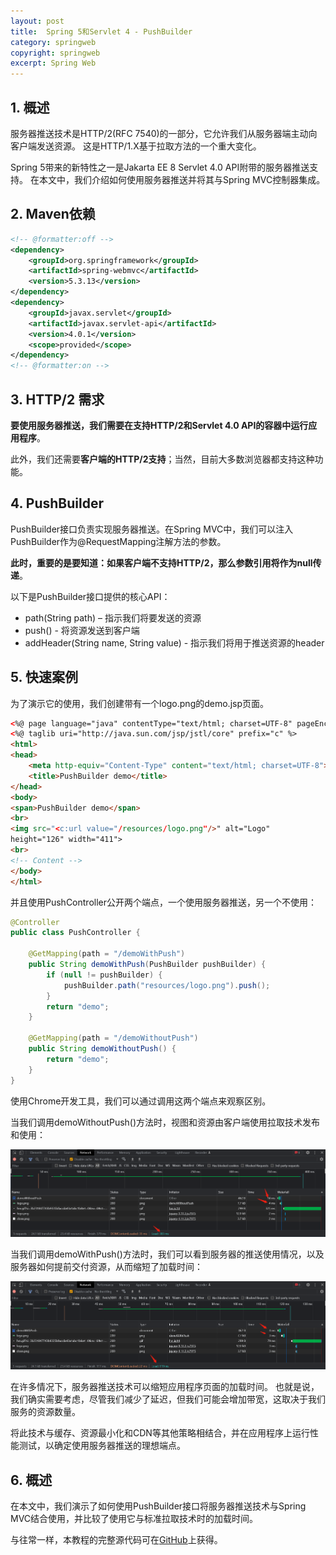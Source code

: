 ```yaml
---
layout: post
title:  Spring 5和Servlet 4 - PushBuilder
category: springweb
copyright: springweb
excerpt: Spring Web
---
```


## 1. 概述

服务器推送技术是HTTP/2(RFC 7540)的一部分，它允许我们从服务器端主动向客户端发送资源。
这是HTTP/1.X基于拉取方法的一个重大变化。

Spring 5带来的新特性之一是Jakarta EE 8 Servlet 4.0 API附带的服务器推送支持。
在本文中，我们介绍如何使用服务器推送并将其与Spring MVC控制器集成。

## 2. Maven依赖

```xml
<!-- @formatter:off -->
<dependency>
    <groupId>org.springframework</groupId>
    <artifactId>spring-webmvc</artifactId>
    <version>5.3.13</version>
</dependency>
<dependency>
    <groupId>javax.servlet</groupId>
    <artifactId>javax.servlet-api</artifactId>
    <version>4.0.1</version>
    <scope>provided</scope>
</dependency>
<!-- @formatter:on -->
```

## 3. HTTP/2 需求

**要使用服务器推送，我们需要在支持HTTP/2和Servlet 4.0 API的容器中运行应用程序**。

此外，我们还需要**客户端的HTTP/2支持**；当然，目前大多数浏览器都支持这种功能。

## 4. PushBuilder

PushBuilder接口负责实现服务器推送。在Spring MVC中，我们可以注入PushBuilder作为@RequestMapping注解方法的参数。

**此时，重要的是要知道：如果客户端不支持HTTP/2，那么参数引用将作为null传递**。

以下是PushBuilder接口提供的核心API：

+ path(String path) – 指示我们将要发送的资源
+ push() - 将资源发送到客户端
+ addHeader(String name, String value) - 指示我们将用于推送资源的header

## 5. 快速案例

为了演示它的使用，我们创建带有一个logo.png的demo.jsp页面。

```html
<%@ page language="java" contentType="text/html; charset=UTF-8" pageEncoding="UTF-8" %>
<%@ taglib uri="http://java.sun.com/jsp/jstl/core" prefix="c" %>
<html>
<head>
    <meta http-equiv="Content-Type" content="text/html; charset=UTF-8">
    <title>PushBuilder demo</title>
</head>
<body>
<span>PushBuilder demo</span>
<br>
<img src="<c:url value="/resources/logo.png"/>" alt="Logo"
height="126" width="411">
<br>
<!-- Content -->
</body>
</html>
```

并且使用PushController公开两个端点，一个使用服务器推送，另一个不使用：

```java
@Controller
public class PushController {

    @GetMapping(path = "/demoWithPush")
    public String demoWithPush(PushBuilder pushBuilder) {
        if (null != pushBuilder) {
            pushBuilder.path("resources/logo.png").push();
        }
        return "demo";
    }

    @GetMapping(path = "/demoWithoutPush")
    public String demoWithoutPush() {
        return "demo";
    }
}
```

使用Chrome开发工具，我们可以通过调用这两个端点来观察区别。

当我们调用demoWithoutPush()方法时，视图和资源由客户端使用拉取技术发布和使用：

![](/assets/images/2023/springweb/spring5push01.png)

当我们调用demoWithPush()方法时，我们可以看到服务器的推送使用情况，以及服务器如何提前交付资源，从而缩短了加载时间：

![](/assets/images/2023/springweb/spring5push02.png)

在许多情况下，服务器推送技术可以缩短应用程序页面的加载时间。
也就是说，我们确实需要考虑，尽管我们减少了延迟，但我们可能会增加带宽，这取决于我们服务的资源数量。

将此技术与缓存、资源最小化和CDN等其他策略相结合，并在应用程序上运行性能测试，以确定使用服务器推送的理想端点。

## 6. 概述

在本文中，我们演示了如何使用PushBuilder接口将服务器推送技术与Spring MVC结合使用，并比较了使用它与标准拉取技术时的加载时间。

与往常一样，本教程的完整源代码可在[GitHub](https://github.com/tuyucheng7/taketoday-tutorial4j/tree/master/spring-web-modules)上获得。